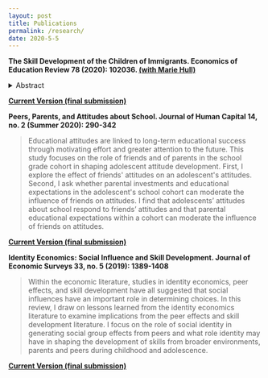 ```yaml
---
layout: post
title: Publications
permalink: /research/
date: 2020-5-5
---
```


**The Skill Development of the Children of Immigrants. Economics of Education Review 78 (2020): 102036. [(with Marie Hull)](https://sites.google.com/view/mariehull/home)** 

<details>
		<summary>Abstract</summary>

		<p>
		In this paper, we study the evolution of cognitive and noncognitive skills gaps for children of immigrants between kindergarten and 5th grade using two recent cohorts of elementary school students. We find some evidence that children of immigrants begin school with lower math scores than children of natives, but this gap disappears in later elementary school. For noncognitive skills, children of immigrants and children of natives score similarly in early elementary school, but a positive gap opens up in 2nd grade. We find that the growth in noncognitive skills is driven by disadvantaged immigrant students. We discuss potential explanations for the observed patterns of skill development as well as the implications of our results for the labor market prospects of children of immigrants.
		<p>
</details>

[**Current Version (final submission)**]({{site.baseurl}}/files/coi_skill2_EER_Revision_plusSuppApp.pdf)

**Peers, Parents, and Attitudes about School. Journal of Human Capital 14, no. 2 (Summer 2020): 290-342**

>Educational attitudes are linked to long-term educational success through motivating effort and greater attention to the future. This study focuses on the role of friends and of parents in the school grade cohort in shaping adolescent attitude development. First, I explore the effect of friends' attitudes on an adolescent's attitudes. Second, I ask whether parental investments and educational expectations in the adolescent's school cohort can moderate the influence of friends on attitudes. I find that adolescents’ attitudes about school respond to friends’ attitudes and that parental educational expectations within a cohort can moderate the influence of friends on attitudes.

[**Current Version (final submission)**]({{site.baseurl}}/files/ppa_norris_jhcfinal.pdf)
<!-- <dl>
<a href = "{{ site.baseurl }}/files/ppa_norris_jhcfinal.pdf"><b>Current Version (final submission) </b> </a> 
</dl> -->

**Identity Economics: Social Influence and Skill Development. Journal of Economic Surveys 33, no. 5 (2019): 1389-1408**

>Within the economic literature, studies in identity economics, peer effects, and skill development have all suggested that social influences have an important role in determining choices. In this review, I draw on lessons learned from the identity economics literature to examine implications from the peer effects and skill development literature. I focus on the role of social identity in generating social group effects from peers and what role identity may have in shaping the development of skills from broader environments, parents and peers during childhood and adolescence. 

[**Current Version (final submission)**]({{site.baseurl}}/files/jes_ideco_norris.pdf)
<!-- <dl>
<a href = "{{ site.baseurl }}/files/jes_ideco_norris.pdf"><b>Current Version (final submission) </b> </a> 
</dl> -->


<!-- Next you can update your site name, avatar and other options using the _config.yml file in the root of your repository (shown below).

![_config.yml]({{ site.baseurl }}/images/config.png)

The easiest way to make your first post is to edit this one. Go into /_posts/ and update the Hello World markdown file. For more instructions head over to the [Jekyll Now repository](https://github.com/barryclark/jekyll-now) on GitHub. -->